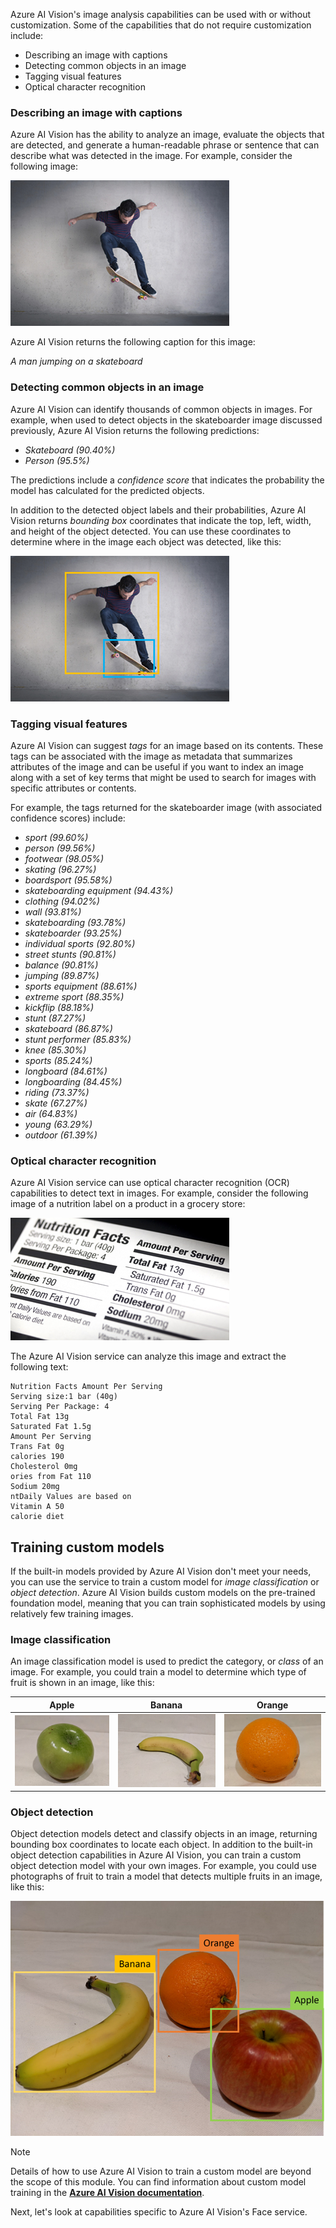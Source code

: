 Azure AI Vision's image analysis capabilities can be used with or without customization. Some of the capabilities that do not require customization include: 

- Describing an image with captions
- Detecting common objects in an image
- Tagging visual features
- Optical character recognition

### Describing an image with captions

Azure AI Vision has the ability to analyze an image, evaluate the objects that are detected, and generate a human-readable phrase or sentence that can describe what was detected in the image. For example, consider the following image:

![Diagram of a man on a skateboard.](../media/skateboard.png)

Azure AI Vision returns the following caption for this image:

*A man jumping on a skateboard*


### Detecting common objects in an image

Azure AI Vision can identify thousands of common objects in images. For example, when used to detect objects in the skateboarder image discussed previously,  Azure AI Vision returns the following predictions:

- *Skateboard (90.40%)*
- *Person (95.5%)*

The predictions include a *confidence score* that indicates the probability the model has calculated for the predicted objects.

In addition to the detected object labels and their probabilities, Azure AI Vision returns *bounding box* coordinates that indicate the top, left, width, and height of the object detected. You can use these coordinates to determine where in the image each object was detected, like this:

![Diagram of a skateboarder with bounding boxes around detected objects.](../media/bounding-boxes.png)

### Tagging visual features

Azure AI Vision can suggest *tags* for an image based on its contents. These tags can be associated with the image as metadata that summarizes attributes of the image and can be useful if you want to index an image along with a set of key terms that might be used to search for images with specific attributes or contents.

For example, the tags returned for the skateboarder image (with associated confidence scores) include:

- *sport (99.60%)*
- *person (99.56%)*
- *footwear (98.05%)*
- *skating (96.27%)*
- *boardsport (95.58%)*
- *skateboarding equipment (94.43%)*
- *clothing (94.02%)*
- *wall (93.81%)*
- *skateboarding (93.78%)*
- *skateboarder (93.25%)*
- *individual sports (92.80%)*
- *street stunts (90.81%)*
- *balance (90.81%)*
- *jumping (89.87%)*
- *sports equipment (88.61%)*
- *extreme sport (88.35%)*
- *kickflip (88.18%)*
- *stunt (87.27%)*
- *skateboard (86.87%)*
- *stunt performer (85.83%)*
- *knee (85.30%)*
- *sports (85.24%)*
- *longboard (84.61%)*
- *longboarding (84.45%)*
- *riding (73.37%)*
- *skate (67.27%)*
- *air (64.83%)*
- *young (63.29%)*
- *outdoor (61.39%)*

### Optical character recognition

Azure AI Vision service can use optical character recognition (OCR) capabilities to detect text in images. For example, consider the following image of a nutrition label on a product in a grocery store:

![Diagram of a nutrition label.](../media/nutrition-label.png)

The Azure AI Vision service can analyze this image and extract the following text:

```
Nutrition Facts Amount Per Serving
Serving size:1 bar (40g)
Serving Per Package: 4
Total Fat 13g
Saturated Fat 1.5g
Amount Per Serving
Trans Fat 0g
calories 190
Cholesterol 0mg
ories from Fat 110
Sodium 20mg
ntDaily Values are based on
Vitamin A 50
calorie diet
```

## Training custom models

If the built-in models provided by Azure AI Vision don't meet your needs, you can use the service to train a custom model for *image classification* or *object detection*. Azure AI Vision builds custom models on the pre-trained foundation model, meaning that you can train sophisticated models by using relatively few training images.

### Image classification

An image classification model is used to predict the category, or *class* of an image. For example, you could train a model to determine which type of fruit is shown in an image, like this:

| Apple | Banana | Orange |
|--|--|--|
| ![Diagram of an apple.](../media/apple.png) | ![Diagram of a banana.](../media/banana.png) | ![Diagram of an orange.](../media/orange.png) |

### Object detection

Object detection models detect and classify objects in an image, returning bounding box coordinates to locate each object. In addition to the built-in object detection capabilities in Azure AI Vision, you can train a custom object detection model with your own images. For example, you could use photographs of fruit to train a model that detects multiple fruits in an image, like this:

![Diagram of multiple detected fruits in an image.](../media/object-detection.png)

> [!NOTE]
> Details of how to use Azure AI Vision to train a custom model are beyond the scope of this module. You can find information about custom model training in the **[Azure AI Vision documentation](/azure/ai-services/computer-vision/how-to/model-customization?tabs=python)**.

Next, let's look at capabilities specific to Azure AI Vision's Face service.